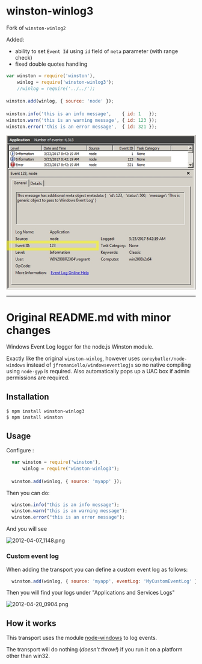 # winston-winlog3

Fork of `winston-winlog2`

Added:
- ability to set `Event Id` using `id` field of `meta` parameter (with range check)
- fixed double quotes handling

```js
var winston = require('winston'),
    winlog = require('winston-winlog3');
    //winlog = require('../../');

winston.add(winlog, { source: 'node' });

winston.info('this is an info message',    { id: 1   });
winston.warn('this is an warning message', { id: 123 });
winston.error('this is an error message',  { id: 321 });
```

![Event with ID](doc/img/event_with_id.jpeg)

____

# Original README.md with minor changes


Windows Event Log logger for the node.js Winston module.

Exactly like the original `winston-winlog`, however uses `coreybutler/node-windows` instead of `jfromaniello/windowseventlogjs` so no native compiling using `node-gyp` is required. Also automatically pops up a UAC box if admin permissions are required.

## Installation

    $ npm install winston-winlog3
    $ npm install winston


## Usage

Configure :

```js
  var winston = require('winston'),
      winlog = require("winston-winlog3");

  winston.add(winlog, { source: 'myapp' });
```

Then you can do:

```js
  winston.info("this is an info message");
  winston.warn("this is an warning message");
  winston.error("this is an error message");
```

And you will see

![2012-04-07_1148.png](http://joseoncodecom.ipage.com/wp-content/uploads/images/2012-04-07_1148.png)

### Custom event log

When adding the transport you can define a custom event log as follows:

```js
  winston.add(winlog, { source: 'myapp', eventLog: 'MyCustomEventLog' });
```

Then you will find your logs under "Applications and Services Logs"

![2012-04-20_0904.png](http://joseoncodecom.ipage.com/wp-content/uploads/images/2012-04-20_0904.png)

## How it works

This transport uses the module [node-windows](https://github.com/coreybutler/node-windows) to log events. 

The transport will do nothing (*doesn't throw!*) if you run it on a platform other than win32.
